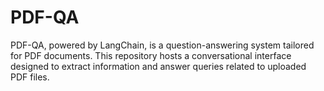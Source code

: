# PDF-QA
PDF-QA, powered by LangChain, is a question-answering system tailored for PDF documents. This repository hosts a conversational interface designed to extract information and answer queries related to uploaded PDF files. 
